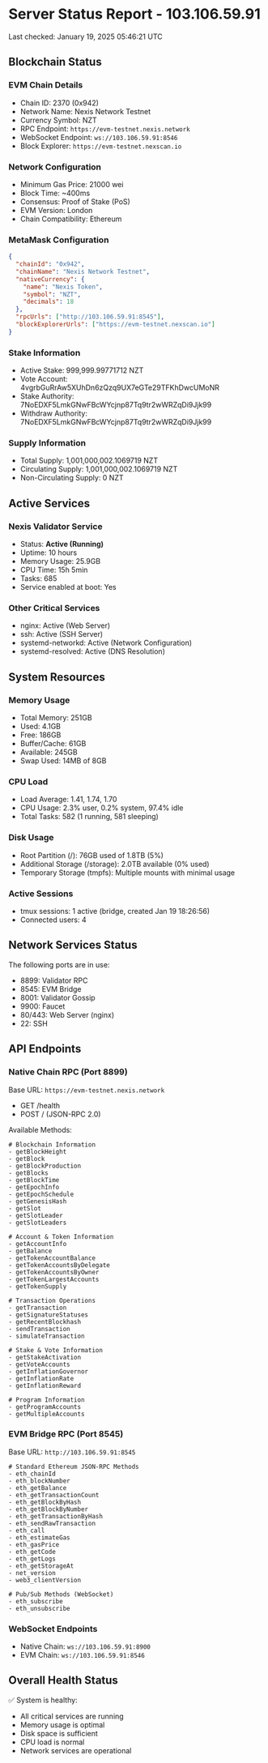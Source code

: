 # Server Status Report - 103.106.59.91
Last checked: January 19, 2025 05:46:21 UTC

## Blockchain Status

### EVM Chain Details
- Chain ID: 2370 (0x942)
- Network Name: Nexis Network Testnet
- Currency Symbol: NZT
- RPC Endpoint: `https://evm-testnet.nexis.network`
- WebSocket Endpoint: `ws://103.106.59.91:8546`
- Block Explorer: `https://evm-testnet.nexscan.io`

### Network Configuration
- Minimum Gas Price: 21000 wei
- Block Time: ~400ms
- Consensus: Proof of Stake (PoS)
- EVM Version: London
- Chain Compatibility: Ethereum

### MetaMask Configuration
```json
{
  "chainId": "0x942",
  "chainName": "Nexis Network Testnet",
  "nativeCurrency": {
    "name": "Nexis Token",
    "symbol": "NZT",
    "decimals": 18
  },
  "rpcUrls": ["http://103.106.59.91:8545"],
  "blockExplorerUrls": ["https://evm-testnet.nexscan.io"]
}
```

### Stake Information
- Active Stake: 999,999.99771712 NZT
- Vote Account: 4vgrbGuRrAw5XUhDn6zQzq9UX7eGTe29TFKhDwcUMoNR
- Stake Authority: 7NoEDXF5LmkGNwFBcWYcjnp87Tq9tr2wWRZqDi9Jjk99
- Withdraw Authority: 7NoEDXF5LmkGNwFBcWYcjnp87Tq9tr2wWRZqDi9Jjk99

### Supply Information
- Total Supply: 1,001,000,002.1069719 NZT
- Circulating Supply: 1,001,000,002.1069719 NZT
- Non-Circulating Supply: 0 NZT

## Active Services

### Nexis Validator Service
- Status: **Active (Running)**
- Uptime: 10 hours
- Memory Usage: 25.9GB
- CPU Time: 15h 5min
- Tasks: 685
- Service enabled at boot: Yes

### Other Critical Services
- nginx: Active (Web Server)
- ssh: Active (SSH Server)
- systemd-networkd: Active (Network Configuration)
- systemd-resolved: Active (DNS Resolution)

## System Resources

### Memory Usage
- Total Memory: 251GB
- Used: 4.1GB
- Free: 186GB
- Buffer/Cache: 61GB
- Available: 245GB
- Swap Used: 14MB of 8GB

### CPU Load
- Load Average: 1.41, 1.74, 1.70
- CPU Usage: 2.3% user, 0.2% system, 97.4% idle
- Total Tasks: 582 (1 running, 581 sleeping)

### Disk Usage
- Root Partition (/): 76GB used of 1.8TB (5%)
- Additional Storage (/storage): 2.0TB available (0% used)
- Temporary Storage (tmpfs): Multiple mounts with minimal usage

### Active Sessions
- tmux sessions: 1 active (bridge, created Jan 19 18:26:56)
- Connected users: 4

## Network Services Status
The following ports are in use:
- 8899: Validator RPC
- 8545: EVM Bridge
- 8001: Validator Gossip
- 9900: Faucet
- 80/443: Web Server (nginx)
- 22: SSH

## API Endpoints

### Native Chain RPC (Port 8899)
Base URL: `https://evm-testnet.nexis.network`
- GET /health
- POST / (JSON-RPC 2.0)

Available Methods:
```plaintext
# Blockchain Information
- getBlockHeight
- getBlock
- getBlockProduction
- getBlocks
- getBlockTime
- getEpochInfo
- getEpochSchedule
- getGenesisHash
- getSlot
- getSlotLeader
- getSlotLeaders

# Account & Token Information
- getAccountInfo
- getBalance
- getTokenAccountBalance
- getTokenAccountsByDelegate
- getTokenAccountsByOwner
- getTokenLargestAccounts
- getTokenSupply

# Transaction Operations
- getTransaction
- getSignatureStatuses
- getRecentBlockhash
- sendTransaction
- simulateTransaction

# Stake & Vote Information
- getStakeActivation
- getVoteAccounts
- getInflationGovernor
- getInflationRate
- getInflationReward

# Program Information
- getProgramAccounts
- getMultipleAccounts
```

### EVM Bridge RPC (Port 8545)
Base URL: `http://103.106.59.91:8545`
```plaintext
# Standard Ethereum JSON-RPC Methods
- eth_chainId
- eth_blockNumber
- eth_getBalance
- eth_getTransactionCount
- eth_getBlockByHash
- eth_getBlockByNumber
- eth_getTransactionByHash
- eth_sendRawTransaction
- eth_call
- eth_estimateGas
- eth_gasPrice
- eth_getCode
- eth_getLogs
- eth_getStorageAt
- net_version
- web3_clientVersion

# Pub/Sub Methods (WebSocket)
- eth_subscribe
- eth_unsubscribe
```

### WebSocket Endpoints
- Native Chain: `ws://103.106.59.91:8900`
- EVM Chain: `ws://103.106.59.91:8546`

## Overall Health Status
✅ System is healthy:
- All critical services are running
- Memory usage is optimal
- Disk space is sufficient
- CPU load is normal
- Network services are operational
